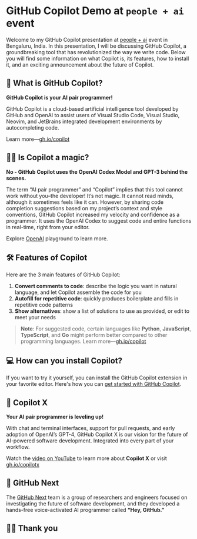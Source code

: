 # GitHub Copilot Demo at `people + ai` event

Welcome to my GitHub Copilot presentation at [people + ai](https://peopleplus.ai/) event in Bengaluru, India. In this presentation, I will be discussing GitHub Copilot, a groundbreaking tool that has revolutionized the way we write code. Below you will find some information on what Copilot is, its features, how to install it, and an exciting announcement about the future of Copilot.

## 🤖 What is GitHub Copilot?

**GitHub Copilot is your AI pair programmer!**

GitHub Copilot is a cloud-based artificial intelligence tool developed by GitHub and OpenAI to assist users of Visual Studio Code, Visual Studio, Neovim, and JetBrains integrated development environments by autocompleting code.

Learn more—[gh.io/copilot](https://gh.io/copilot)

## 🧙‍♂️ Is Copilot a magic?

**No - GitHub Copilot uses the OpenAI Codex Model and GPT-3 behind the scenes.**

The term “AI pair programmer” and “Copilot” implies that this tool cannot work without you–the developer! It’s not magic. It cannot read minds, although it sometimes feels like it can. However, by sharing code completion suggestions based on my project’s context and style conventions, GitHub Copilot increased my velocity and confidence as a programmer. It uses the OpenAI Codex to suggest code and entire functions in real-time, right from your editor.

Explore [OpenAI](https://openai.com/) playground to learn more.

## 🛠️ Features of Copilot

Here are the 3 main features of GitHub Copilot:

1. **Convert comments to code**: describe the logic you want in natural language, and let Copilot assemble the code for you
2. **Autofill for repetitive code**: quickly produces boilerplate and fills in repetitive code patterns
3. **Show alternatives**: show a list of solutions to use as provided, or edit to meet your needs

> **Note**: For suggested code, certain languages like **Python**, **JavaScript**, **TypeScript**, and **Go** might perform better compared to other programming languages. Learn more—[gh.io/copilot](https://gh.io/copilot)

## 💻 How can you install Copilot?

If you want to try it yourself, you can install the GitHub Copilot extension in your favorite editor. Here's how you can [get started with GitHub Copilot](https://docs.github.com/en/copilot/getting-started-with-github-copilot).

## 🚀 Copilot X

**Your AI pair programmer is leveling up!**

With chat and terminal interfaces, support for pull requests, and early adoption of OpenAI’s GPT-4, GitHub Copilot X is our vision for the future of AI-powered software development. Integrated into every part of your workflow.

Watch the [video on YouTube](https://youtu.be/4RfD5JiXt3A) to learn more about **Copilot X** or visit [gh.io/copilotx](https://gh.io/copilotx)

## 🔮 GitHub Next

The [GitHub Next](https://githubnext.com/) team is a group of researchers and engineers focused on investigating the future of software development, and they developed a hands-free voice-activated AI programmer called **“Hey, GitHub.”**

## 🙏🏻 Thank you


